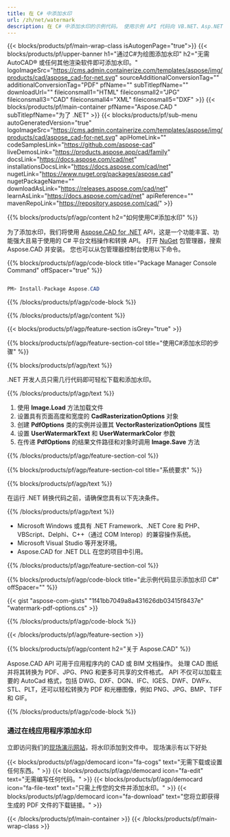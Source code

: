 ```yaml
---
title: 在 C# 中添加水印
url: /zh/net/watermark
description: 在 C# 中添加水印的示例代码。 使用示例 API 代码向 VB.NET、Asp.NET 或任何基于 .NET 的应用程序中的文件添加水印。
---
```


{{< blocks/products/pf/main-wrap-class isAutogenPage="true">}}
{{< blocks/products/pf/upper-banner h1="通过C#为绘图添加水印" h2="无需 AutoCAD® 或任何其他渲染软件即可添加水印。" logoImageSrc="https://cms.admin.containerize.com/templates/aspose/img/products/cad/aspose_cad-for-net.svg" sourceAdditionalConversionTag="" additionalConversionTag="PDF" pfName="" subTitlepfName="" downloadUrl="" fileiconsmall1="HTML" fileiconsmall2="JPG" fileiconsmall3="CAD" fileiconsmall4="XML" fileiconsmall5="DXF" >}}
{{< blocks/products/pf/main-container pfName="Aspose.CAD " subTitlepfName="为了 .NET" >}}
{{< blocks/products/pf/sub-menu autoGeneratedVersion="true" logoImageSrc="https://cms.admin.containerize.com/templates/aspose/img/products/cad/aspose_cad-for-net.svg" apiHomeLink="" codeSamplesLink="https://github.com/aspose-cad" liveDemosLink="https://products.aspose.app/cad/family" docsLink="https://docs.aspose.com/cad/net" installationsDocsLink="https://docs.aspose.com/cad/net" nugetLink="https://www.nuget.org/packages/aspose.cad" nugetPackageName="" downloadAsLink="https://releases.aspose.com/cad/net" learnAsLink="https://docs.aspose.com/cad/net" apiReference="" mavenRepoLink="https://repository.aspose.com/cad/" >}}

{{% blocks/products/pf/agp/content h2="如何使用C#添加水印" %}}

为了添加水印，我们将使用 <a href="https://products.aspose.com/cad/net">Aspose.CAD for .NET</a> API，这是一个功能丰富、功能强大且易于使用的 C# 平台文档操作和转换 API。 打开 <a href="https://www.nuget.org/packages/aspose.cad">NuGet</a> 包管理器，搜索 Aspose.CAD 并安装。 您也可以从包管理器控制台使用以下命令。

{{% blocks/products/pf/agp/code-block title="Package Manager Console Command" offSpacer="true" %}}

```cs

PM> Install-Package Aspose.CAD

```
{{% /blocks/products/pf/agp/code-block %}}

{{% /blocks/products/pf/agp/content %}}

{{< blocks/products/pf/agp/feature-section isGrey="true" >}}

{{% blocks/products/pf/agp/feature-section-col title="使用C#添加水印的步骤" %}}

{{% blocks/products/pf/agp/text %}}

.NET 开发人员只需几行代码即可轻松下载和添加水印。

{{% /blocks/products/pf/agp/text %}}

1. 使用 **Image.Load** 方法加载文件
1. 设置具有页面高度和宽度的 **CadRasterizationOptions** 对象
1. 创建 **PdfOptions** 类的实例并设置其 **VectorRasterizationOptions** 属性
1. 设置 **UserWatermarkText** 和 **UserWatermarkColor** 参数
1. 在传递 **PdfOptions** 的结果文件路径和对象时调用 **Image.Save** 方法

{{% /blocks/products/pf/agp/feature-section-col %}}

{{% blocks/products/pf/agp/feature-section-col title="系统要求" %}}

{{% blocks/products/pf/agp/text %}}

在运行 .NET 转换代码之前，请确保您具有以下先决条件。

{{% /blocks/products/pf/agp/text %}}

-  Microsoft Windows 或具有 .NET Framework、.NET Core 和 PHP、VBScript、Delphi、C++（通过 COM Interop）的兼容操作系统。
-  Microsoft Visual Studio 等开发环境。
-  Aspose.CAD for .NET DLL 在您的项目中引用。

{{% /blocks/products/pf/agp/feature-section-col %}}

{{% blocks/products/pf/agp/code-block title="此示例代码显示添加水印 C#" offSpacer="" %}}

{{< gist "aspose-com-gists" "1f41bb7049a8a431626db03415f8437e" "watermark-pdf-options.cs" >}}

{{% /blocks/products/pf/agp/code-block %}}

{{< /blocks/products/pf/agp/feature-section >}}

{{% blocks/products/pf/agp/content h2="关于 Aspose.CAD" %}}

Aspose.CAD API 可用于应用程序内的 CAD 或 BIM 文档操作。 处理 CAD 图纸并将其转换为 PDF、JPG、PNG 和更多可共享的文件格式。  API 不仅可以加载主要的 AutoCad 格式，包括 DWG、DXF、DGN、IFC、IGES、DWF、DWFx、STL、PLT，还可以轻松转换为 PDF 和光栅图像，例如 PNG、JPG、BMP、TIFF 和 GIF。

{{% /blocks/products/pf/agp/code-block %}}

<div class="container-fluid agp-content bg-gray-lighter  aboutfile box-1 vh100 section">
    <div class="container full-width">
        <div class="row">           
    <div class="container-fluid agp-content bg-white aboutfile box-1 vh100 section nopbtm">
        <div class="container">			   
            <div class="row">            
<div class="demobox tc col-md-12 padding-0">
    <h3>通过在线应用程序添加水印</h3>    
        <p>立即访问我们的<a href="https://products.aspose.app/cad/watermark">现场演示网站</a>，将水印添加到文件中。 现场演示有以下好处</p> 
       
   {{< blocks/products/pf/agp/democard icon="fa-cogs" text="无需下载或设置任何东西。"  >}}
   {{< blocks/products/pf/agp/democard icon="fa-edit" text="无需编写任何代码。" >}}
   {{< blocks/products/pf/agp/democard icon="fa-file-text" text="只需上传您的文件并添加水印。" >}}
   {{< blocks/products/pf/agp/democard icon="fa-download" text="您将立即获得生成的 PDF 文件的下载链接。" >}}

</div>
        </div>
    </div>
</div>
    <!-- aboutfile Ends -->
        </div>
    </div>
</div>

{{< /blocks/products/pf/main-container >}}
{{< /blocks/products/pf/main-wrap-class >}}